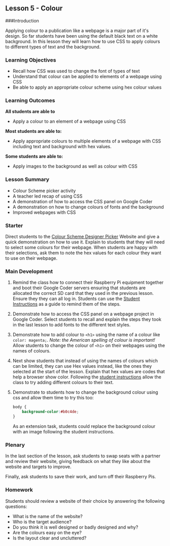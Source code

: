 ## Lesson 5 - Colour 

###Introduction

Applying colour to a publication like a webpage is a major part of it's design. So far students  have been using the default black text on a white background. In this lesson they will learn how to use CSS to apply colours to different types of text and the background. 

### Learning Objectives

- Recall how CSS was used to change the font of types of text
- Understand that colour can be applied to elements of a webpage using CSS
- Be able to apply an appropriate colour scheme using hex colour values

### Learning Outcomes

**All students are able to**

- Apply a colour to an element of a webpage using CSS


**Most students are able to:**

- Apply appropriate colours to multiple elements of a webpage with CSS including text and background with hex values.


**Some students are able to:**

- Apply images to the background as well as colour with CSS



### Lesson Summary
- Colour Scheme picker activity
- A teacher led recap of using CSS
- A demonstration of how to access the CSS panel on Google Coder
- A demonstration on how to change colours of fonts and the background
- Improved webpages with CSS


### Starter

Direct students to the [Colour Scheme Designer Picker]() Website and give a quick demonstration on how to use it. Explain to students that they will need to select some colours for their webpage. When students are happy with their selections, ask them to note the hex values for each colour they want to use on their webpage. 

### Main Development
1. Remind the class how to connect their Raspberry Pi equipment together and boot their Google Coder servers ensuring that students are allocated the correct SD card that they used in the previous lesson. Ensure they they can all log in. Students can use the [Student Instructions](https://github.com/raspberrypilearning/coder-html-css-lessons/blob/master/Lesson-5/student-instructions-5.md) as a guide to remind them of the steps.

2. Demonstrate how to access the CSS panel on a webpage project in Google Coder. Select students to recall and explain the steps they took in the last lesson to add fonts to the different text styles.

3. Demonstrate how to add colour to `<h1>` using the name of a colour like `color: magenta;`. *Note: the American spelling of colour is important!* Allow students to change the colour of `<h1>` on their webpages using the names of colours.

4. Next show students that instead of using the names of colours which can be limited, they can use Hex values instead, like the ones they selected at the start of the lesson. Explain that hex values are codes that help a browser show color. Following the [student instructions](https://github.com/raspberrypilearning/coder-html-css-lessons/blob/master/Lesson-5/student-instructions-5.md) allow the class to try adding different colours to their text.

5. Demonstrate to students how to change the background colour using css and allow them time to try this too:

	```css
	body {
    	background-color:#b0c4de;
	}
	```
	As an extension task, students could replace the background colour with an image following the student instructions.

### Plenary

In the last section of the lesson, ask students to swap seats with a partner and review their website, giving feedback on what they like about the website and targets to improve.

Finally, ask students to save their work, and turn off their Raspberry Pis.


### Homework

Students should review a website of their choice by answering the following questions:

- What is the name of the website?
- Who is the target audience?
- Do you think it is well designed or badly designed and why?
- Are the colours easy on the eye? 
- Is the layout clear and uncluttered?





